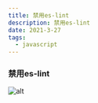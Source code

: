 ```yaml
---
title: 禁用es-lint
description: 禁用es-lint
date: 2021-3-27
tags:
  - javascript
---
```


### 禁用es-lint

![alt](/es-lint.png)
